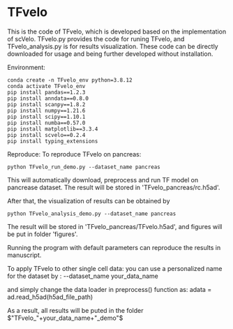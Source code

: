 # TFvelo


This is the code of TFvelo, which is developed based on the implementation of scVelo. TFvelo.py provides the code for runing TFvelo, and TFvelo_analysis.py is for results visualization. These code can be directly downloaded for usage and being further developed without installation.


Environment:
```
conda create -n TFvelo_env python=3.8.12
conda activate TFvelo_env
pip install pandas==1.2.3 
pip install anndata==0.8.0 
pip install scanpy==1.8.2
pip install numpy==1.21.6
pip install scipy==1.10.1 
pip install numba==0.57.0 
pip install matplotlib==3.3.4
pip install scvelo==0.2.4
pip install typing_extensions
```

Reproduce:
To reproduce TFvelo on pancreas:
```
python TFvelo_run_demo.py --dataset_name pancreas
```
This will automatically download, preprocess and run TF model on pancrease dataset. The result will be stored in 'TFvelo_pancreas/rc.h5ad'.


After that, the visualization of results can be obtained by 
```
python TFvelo_analysis_demo.py --dataset_name pancreas
```
The result will be stored in 'TFvelo_pancreas/TFvelo.h5ad', and figures will be put in folder 'figures'.

Running the program with default parameters can reproduce the results in manuscript.


To apply TFvelo to other single cell data:
you can use a personalized name for the dataset by :
--dataset_name your_data_name 

and simply change the data loader in preprocess() function as:
adata = ad.read_h5ad(h5ad_file_path)   

As a result, all results will be puted in the folder $"TFvelo_"+your_data_name+"_demo"$
